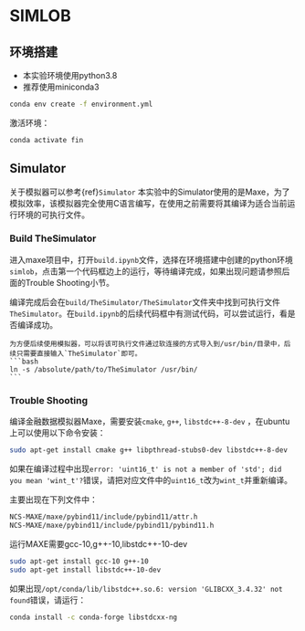 # SIMLOB

## 环境搭建
* 本实验环境使用python3.8
* 推荐使用miniconda3
```bash
conda env create -f environment.yml
```

激活环境：
```bash
conda activate fin
```


## Simulator
关于模拟器可以参考{ref}`Simulator`
本实验中的Simulator使用的是Maxe，为了模拟效率，该模拟器完全使用C语言编写，在使用之前需要将其编译为适合当前运行环境的可执行文件。

### Build TheSimulator
进入maxe项目中，打开`build.ipynb`文件，选择在环境搭建中创建的python环境`simlob`，点击第一个代码框边上的运行，等待编译完成，如果出现问题请参照后面的Trouble Shooting小节。

编译完成后会在`build/TheSimulator/TheSimulator`文件夹中找到可执行文件`TheSimulator`。在`build.ipynb`的后续代码框中有测试代码，可以尝试运行，看是否编译成功。

````{tips}
为方便后续使用模拟器，可以将该可执行文件通过软连接的方式导入到/usr/bin/目录中，后续只需要直接输入`TheSimulator`即可。
```bash
ln -s /absolute/path/to/TheSimulator /usr/bin/
```

````


### Trouble Shooting
编译金融数据模拟器Maxe，需要安装`cmake`, `g++`, `libstdc++-8-dev` ，在ubuntu上可以使用以下命令安装：

```bash
sudo apt-get install cmake g++ libpthread-stubs0-dev libstdc++-8-dev
```

如果在编译过程中出现`error: 'uint16_t' is not a member of 'std'; did you mean 'wint_t'?`错误，请把对应文件中的`uint16_t`改为`wint_t`并重新编译。

主要出现在下列文件中：
```bash
NCS-MAXE/maxe/pybind11/include/pybind11/attr.h
NCS-MAXE/maxe/pybind11/include/pybind11/pybind11.h
```

运行MAXE需要gcc-10,g++-10,libstdc++-10-dev
```bash
sudo apt-get install gcc-10 g++-10
sudo apt-get install libstdc++-10-dev
```

如果出现`/opt/conda/lib/libstdc++.so.6: version 'GLIBCXX_3.4.32' not found`错误，请运行：
```bash
conda install -c conda-forge libstdcxx-ng
```

